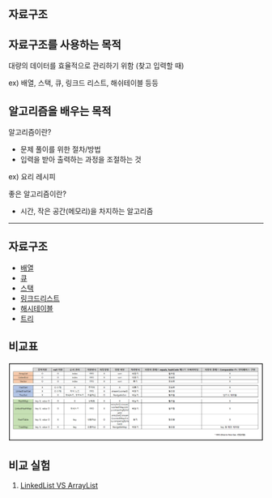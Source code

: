 자료구조
-

자료구조를 사용하는 목적
-
대량의 데이터를 효율적으로 관리하기 위함 (찾고 입력할 때)

ex) 배열, 스택, 큐, 링크드 리스트, 해쉬테이블 등등

알고리즘을 배우는 목적
-
알고리즘이란?
   - 문제 풀이를 위한 절차/방법 
   - 입력을 받아 출력하는 과정을 조절하는 것

ex) 요리 레시피

좋은 알고리즘이란?  
   - 시간, 작은 공간(메모리)을 차지하는 알고리즘
---

자료구조
-
* [배열](./src/com/array/array.md "배열")
* [큐](./src/com/queue/queue.md "큐")
* [스택](./src/com/stack/stack.md "스택")
* [링크드리스트](./src/com/linkedlist/LinkedList.md "링크드리스트")
* [해시테이블](./src/com/hashtable/HashTable.md "해시테이블")
* [트리](./src/com/tree/tree.md "트리")

비교표
-
![비교표](./자료형%20비교표.png "비교표")



비교 실험
-
1. [LinkedList VS ArrayList](./src/com/speedTest/ListSpeedTest.md "LinkedList VS ArrayList")


